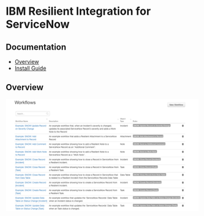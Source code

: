 # IBM Resilient Integration for ServiceNow

## Documentation
  - [Overview](#overview)
  - [Install Guide](./docs/install_guide)

## Overview
<!-- TO DO -->

 ![screenshot](./docs/overview_screenshots/0.png)
